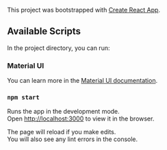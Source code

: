 This project was bootstrapped with [Create React App](https://github.com/facebook/create-react-app).

## Available Scripts

In the project directory, you can run:

### Material UI
You can learn more in the [Material UI documentation](https://material-ui.com/).

### `npm start`

Runs the app in the development mode.<br />
Open [http://localhost:3000](http://localhost:3000) to view it in the browser.

The page will reload if you make edits.<br />
You will also see any lint errors in the console.
